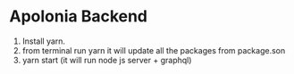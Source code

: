 # Apolonia Backend

1. Install yarn.
2. from terminal run yarn  it will update all the packages from package.son
3. yarn start  (it will run  node js server +  graphql)
